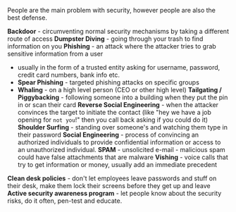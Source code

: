 People are the main problem with security, however people are also the best defense.

**Backdoor** - circumventing normal security mechanisms by taking a different route of access
**Dumpster Diving** - going through your trash to find information on you
**Phishing** - an attack where the attacker tries to grab sensitive information from a user 
- usually in the form of a trusted entity asking for username, password, credit card numbers, bank info etc. 
- **Spear Phishing** - targeted phishing attacks on specific groups
- **Whaling** - on a high level person (CEO or other high level)
**Tailgating / Piggybacking** - following someone into a building when they put the pin in or scan their card
**Reverse Social Engineering** - when the attacker convinces the target to initiate the contact (like "hey we have a job opening for `not you`!" then you call back asking if you could do it)
**Shoulder Surfing** - standing over someone's and watching them type in their password
**Social Engineering** - process of convincing an authorized individuals to provide confidential information or access to an unauthorized individual. 
**SPAM** - unsolicited e-mail - malicious spam could have false attachments that are malware
**Vishing** - voice calls that try to get information or money, usually add an immediate precedent

**Clean desk policies** - don't let employees leave passwords and stuff on their desk, make them lock their screens before they get up and leave
**Active security awareness program** - let people know about the security risks, do it often, pen-test and educate.